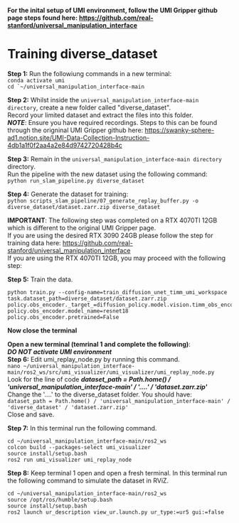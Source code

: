 **For the inital setup of UMI environment, follow the UMI Gripper github page steps found here: https://github.com/real-stanford/universal_manipulation_interface**

# Training diverse_dataset
**Step 1:** Run the followiung commands in a new terminal:   
```conda activate umi```   
```cd `~/universal_manipulation_interface-main```   

**Step 2:** Whilst inside the ```universal_manipulation_interface-main directory```, create a new folder called "diverse_dataset".   
Record your limited dataset and extract the files into this folder.   
***NOTE***: Ensure you have required recordings. Steps to this can be found through the origninal UMI Gripper github here: https://swanky-sphere-ad1.notion.site/UMI-Data-Collection-Instruction-4db1a1f0f2aa4a2e84d9742720428b4c   

**Step 3:** Remain in the ```universal_manipulation_interface-main directory``` directory.   
Run the pipeline with the new dataset using the following command:   
```python run_slam_pipeline.py diverse_dataset```   

**Step 4:** Generate the dataset for training:   
```python scripts_slam_pipeline/07_generate_replay_buffer.py -o diverse_dataset/dataset.zarr.zip diverse_dataset``` 

**IMPORTANT**: The following step was completed on a RTX 4070TI 12GB which is different to the original UMI Gripper page.   
If you are using the desired RTX 3090 24GB please follow the step for training data here: https://github.com/real-stanford/universal_manipulation_interface   
If you are using the RTX 4070TI 12GB, you may proceed with the following step:

**Step 5:** Train the data. 
```
python train.py --config-name=train_diffusion_unet_timm_umi_workspace task.dataset_path=diverse_dataset/dataset.zarr.zip policy.obs_encoder._target_=diffusion_policy.model.vision.timm_obs_encoder.TimmObsEncoder policy.obs_encoder.model_name=resnet18 policy.obs_encoder.pretrained=False
```   

**Now close the terminal**   

**Open a new terminal (temrinal 1 and complete the following)**:   
***DO NOT activate UMI environment***   
**Step 6:** Edit umi_replay_node.py by running this command.   
```nano ~/universal_manipulation_interface-main/ros2_ws/src/umi_visualizer/umi_visualizer/umi_replay_node.py```   
Look for the line of code ***dataset_path = Path.home() / 'universal_manipulation_interface-main' / '....' / 'dataset.zarr.zip'***   
Change the '....' to the diverse_dataset folder. You should have:   
```dataset_path = Path.home() / 'universal_manipulation_interface-main' / 'diverse_dataset' / 'dataset.zarr.zip'```   
Close and save.   

**Step 7:** In this terminal run the following command.   
```
cd ~/universal_manipulation_interface-main/ros2_ws
colcon build --packages-select umi_visualizer
source install/setup.bash
ros2 run umi_visualizer umi_replay_node
```

**Step 8:** Keep terminal 1 open and open a fresh terminal. In this terminal run the following command to simulate the dataset in RViZ.   
```
cd ~/universal_manipulation_interface-main/ros2_ws
source /opt/ros/humble/setup.bash
source install/setup.bash
ros2 launch ur_description view_ur.launch.py ur_type:=ur5 gui:=false
```
